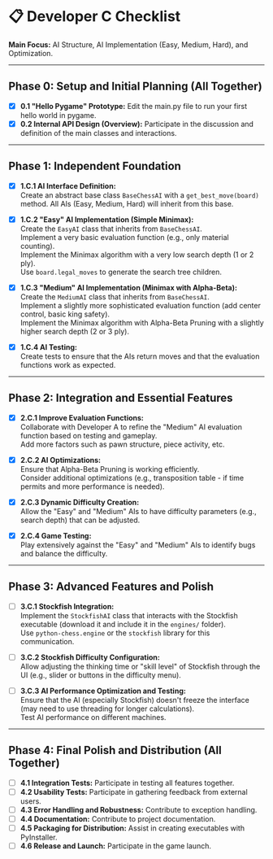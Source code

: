 # 📋 Developer C Checklist

**Main Focus:** AI Structure, AI Implementation (Easy, Medium, Hard), and Optimization.

---

## Phase 0: Setup and Initial Planning (All Together)

- [x] **0.1 "Hello Pygame" Prototype:** Edit the main.py file to run your first hello world in pygame.
- [x] **0.2 Internal API Design (Overview):** Participate in the discussion and definition of the main classes and interactions.

---

## Phase 1: Independent Foundation

- [x] **1.C.1 AI Interface Definition:**  
  Create an abstract base class `BaseChessAI` with a `get_best_move(board)` method. All AIs (Easy, Medium, Hard) will inherit from this base.

- [x] **1.C.2 "Easy" AI Implementation (Simple Minimax):**  
  Create the `EasyAI` class that inherits from `BaseChessAI`.  
  Implement a very basic evaluation function (e.g., only material counting).  
  Implement the Minimax algorithm with a very low search depth (1 or 2 ply).  
  Use `board.legal_moves` to generate the search tree children.

- [x] **1.C.3 "Medium" AI Implementation (Minimax with Alpha-Beta):**  
  Create the `MediumAI` class that inherits from `BaseChessAI`.  
  Implement a slightly more sophisticated evaluation function (add center control, basic king safety).  
  Implement the Minimax algorithm with Alpha-Beta Pruning with a slightly higher search depth (2 or 3 ply).

- [x] **1.C.4 AI Testing:**  
  Create tests to ensure that the AIs return moves and that the evaluation functions work as expected.

---

## Phase 2: Integration and Essential Features

- [x] **2.C.1 Improve Evaluation Functions:**  
  Collaborate with Developer A to refine the "Medium" AI evaluation function based on testing and gameplay.  
  Add more factors such as pawn structure, piece activity, etc.

- [x] **2.C.2 AI Optimizations:**  
  Ensure that Alpha-Beta Pruning is working efficiently.  
  Consider additional optimizations (e.g., transposition table - if time permits and more performance is needed).

- [x] **2.C.3 Dynamic Difficulty Creation:**  
  Allow the "Easy" and "Medium" AIs to have difficulty parameters (e.g., search depth) that can be adjusted.

- [x] **2.C.4 Game Testing:**  
  Play extensively against the "Easy" and "Medium" AIs to identify bugs and balance the difficulty.

---

## Phase 3: Advanced Features and Polish

- [ ] **3.C.1 Stockfish Integration:**  
  Implement the `StockfishAI` class that interacts with the Stockfish executable (download it and include it in the `engines/` folder).  
  Use `python-chess.engine` or the `stockfish` library for this communication.

- [ ] **3.C.2 Stockfish Difficulty Configuration:**  
  Allow adjusting the thinking time or "skill level" of Stockfish through the UI (e.g., slider or buttons in the difficulty menu).

- [ ] **3.C.3 AI Performance Optimization and Testing:**  
  Ensure that the AI (especially Stockfish) doesn't freeze the interface (may need to use threading for longer calculations).  
  Test AI performance on different machines.

---

## Phase 4: Final Polish and Distribution (All Together)

- [ ] **4.1 Integration Tests:** Participate in testing all features together.
- [ ] **4.2 Usability Tests:** Participate in gathering feedback from external users.
- [ ] **4.3 Error Handling and Robustness:** Contribute to exception handling.
- [ ] **4.4 Documentation:** Contribute to project documentation.
- [ ] **4.5 Packaging for Distribution:** Assist in creating executables with PyInstaller.
- [ ] **4.6 Release and Launch:** Participate in the game launch.
